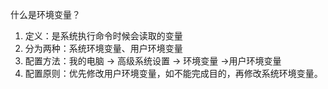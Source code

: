什么是环境变量？
    
1. 定义：是系统执行命令时候会读取的变量
2. 分为两种：系统环境变量、用户环境变量
3. 配置方法：我的电脑 -> 高级系统设置 -> 环境变量 ->用户环境变量
4. 配置原则：优先修改用户环境变量，如不能完成目的，再修改系统环境变量。